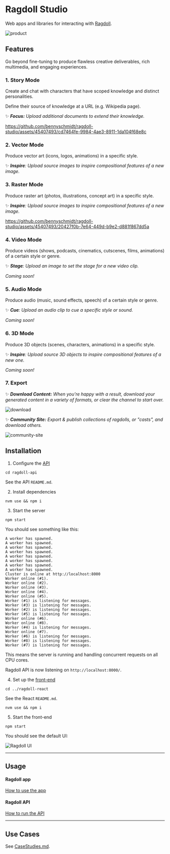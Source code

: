 # Ragdoll Studio

Web apps and libraries for interacting with [Ragdoll](https://github.com/bennyschmidt/ragdoll).

![product](https://github.com/bennyschmidt/ragdoll-studio/assets/45407493/84a5f7d3-9178-41bc-9bb4-265e4399a651)

## Features

Go beyond fine-tuning to produce flawless creative deliverables, rich multimedia, and engaging experiences.

### 1. Story Mode

Create and chat with characters that have scoped knowledge and distinct personalities.

Define their source of knowledge at a URL (e.g. Wikipedia page).

✨ ***Focus:** Upload additional documents to extend their knowledge.*

https://github.com/bennyschmidt/ragdoll-studio/assets/45407493/cd7464fe-9984-4ae3-8911-1da104f68e8c

### 2. Vector Mode

Produce vector art (icons, logos, animations) in a specific style.

✨ ***Inspire**: Upload source images to inspire compositional features of a new image.*

### 3. Raster Mode

Produce raster art (photos, illustrations, concept art) in a specific style.

✨ ***Inspire**: Upload source images to inspire compositional features of a new image.*

https://github.com/bennyschmidt/ragdoll-studio/assets/45407493/20427f0b-7e64-449d-b9e2-d881f867dd5a

### 4. Video Mode

Produce videos (shows, podcasts, cinematics, cutscenes, films, animations) of a certain style or genre.

✨ ***Stage**: Upload an image to set the stage for a new video clip.*

*Coming soon!*

### 5. Audio Mode

Produce audio (music, sound effects, speech) of a certain style or genre.

✨ ***Cue**: Upload an audio clip to cue a specific style or sound.*

*Coming soon!*

### 6. 3D Mode

Produce 3D objects (scenes, characters, animations) in a specific style.

✨ ***Inspire**: Upload source 3D objects to inspire compositional features of a new one.*

*Coming soon!*

### 7. Export 

✨ ***Download Content:** When you're happy with a result, download your generated content in a variety of formats, or clear the channel to start over.*

![download](https://github.com/bennyschmidt/ragdoll-studio/assets/45407493/eea000cb-bd84-4dd6-b4a9-a463409a62f7)

✨ ***Community Site:** Export & publish collections of ragdolls, or "casts", and download others.*

![community-site](https://github.com/bennyschmidt/ragdoll-studio/assets/45407493/3dd6e058-957b-4947-a0d8-09c93152bc93)

## Installation

1. Configure the [API](https://github.com/bennyschmidt/ragdoll-studio/tree/master/ragdoll-api)

`cd ragdoll-api`

See the API `README.md`.

2. Install dependencies

`nvm use && npm i`

3. Start the server

`npm start`

You should see something like this:

```
A worker has spawned.
A worker has spawned.
A worker has spawned.
A worker has spawned.
A worker has spawned.
A worker has spawned.
A worker has spawned.
A worker has spawned.
Cluster is online at http://localhost:8000
Worker online (#1).
Worker online (#2).
Worker online (#3).
Worker online (#4).
Worker online (#5).
Worker (#1) is listening for messages.
Worker (#3) is listening for messages.
Worker (#2) is listening for messages.
Worker (#5) is listening for messages.
Worker online (#6).
Worker online (#8).
Worker (#4) is listening for messages.
Worker online (#7).
Worker (#6) is listening for messages.
Worker (#8) is listening for messages.
Worker (#7) is listening for messages.
```

This means the server is running and handling concurrent requests on all CPU cores. 

Ragdoll API is now listening on `http://localhost:8000/`.

4. Set up the [front-end](https://github.com/bennyschmidt/ragdoll-studio/tree/master/ragdoll-react)

`cd ../ragdoll-react`

See the React `README.md`.

`nvm use && npm i`

5. Start the front-end

`npm start`

You should see the default UI:

![Ragdoll UI](https://github.com/bennyschmidt/ragdoll-studio/assets/45407493/4113aa84-83e8-4807-b651-a57090c3c587)

-----

## Usage

#### Ragdoll app

[How to use the app](https://github.com/bennyschmidt/ragdoll-studio/blob/master/ragdoll-react/README.md)

#### Ragdoll API

[How to run the API](https://github.com/bennyschmidt/ragdoll-studio/blob/master/ragdoll-api/README.md)

-----

## Use Cases

See [CaseStudies.md](./CaseStudies.md).
